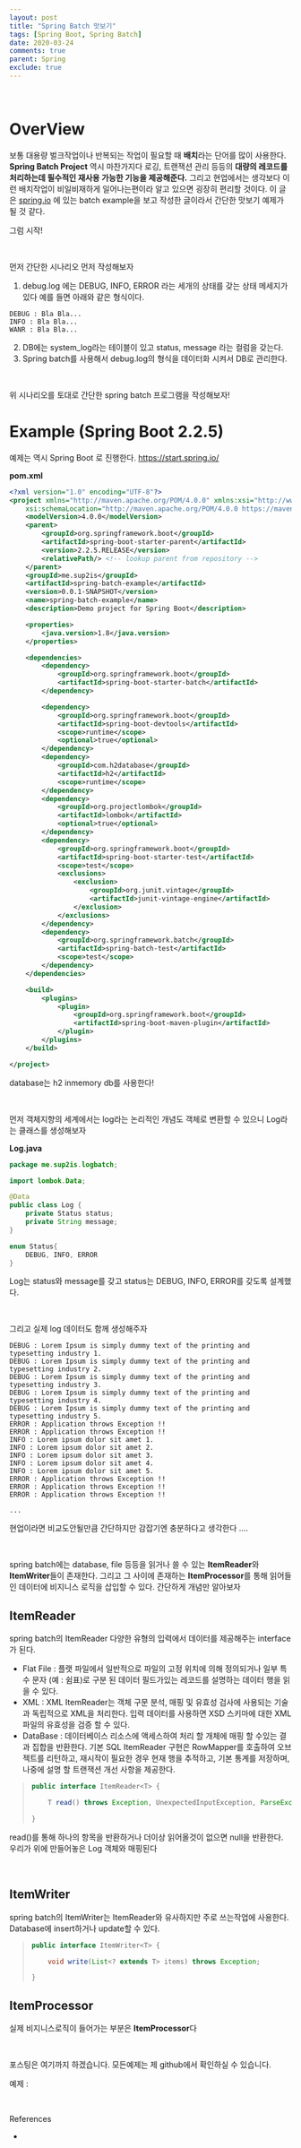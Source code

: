 ```yaml
---
layout: post
title: "Spring Batch 맛보기"
tags: [Spring Boot, Spring Batch]
date: 2020-03-24
comments: true
parent: Spring
exclude: true
---
```




<br>

# OverView

보통 대용량 벌크작업이나 반복되는 작업이 필요할 때 **배치**라는 단어를 많이 사용한다. **Spring Batch Project** 역시 마찬가지다 로깅, 트랜잭션 관리 등등의 **대량의 레코드를 처리하는데 필수적인 재사용 가능한 기능을 제공해준다.** 그리고 현업에서는 생각보다 이런 배치작업이 비일비재하게 일어나는편이라 알고 있으면 굉장히 편리할 것이다. 이 글은 [spring.io](https://spring.io/projects/spring-batch#overview) 에 있는 batch example을 보고 작성한 글이라서 간단한 맛보기 예제가 될 것 같다.

그럼 시작!

<br>



먼저 간단한 시나리오 먼저 작성해보자

1. debug.log 에는 DEBUG, INFO, ERROR 라는 세개의 상태를 갖는 상태 메세지가 있다 예를 들면 아래와 같은 형식이다.

```
DEBUG : Bla Bla... 
INFO : Bla Bla...
WANR : Bla Bla...
```

2. DB에는 system_log라는 테이블이 있고 status, message 라는 컬럼을 갖는다.
3. Spring batch를 사용해서 debug.log의 형식을 데이터화 시켜서 DB로 관리한다.

<br>

위 시나리오를 토대로 간단한 spring batch 프로그램을 작성해보자!



# Example (Spring Boot 2.2.5)

예제는 역시 Spring Boot 로 진행한다. https://start.spring.io/ 

**pom.xml**

```xml
<?xml version="1.0" encoding="UTF-8"?>
<project xmlns="http://maven.apache.org/POM/4.0.0" xmlns:xsi="http://www.w3.org/2001/XMLSchema-instance"
	xsi:schemaLocation="http://maven.apache.org/POM/4.0.0 https://maven.apache.org/xsd/maven-4.0.0.xsd">
	<modelVersion>4.0.0</modelVersion>
	<parent>
		<groupId>org.springframework.boot</groupId>
		<artifactId>spring-boot-starter-parent</artifactId>
		<version>2.2.5.RELEASE</version>
		<relativePath/> <!-- lookup parent from repository -->
	</parent>
	<groupId>me.sup2is</groupId>
	<artifactId>spring-batch-example</artifactId>
	<version>0.0.1-SNAPSHOT</version>
	<name>spring-batch-example</name>
	<description>Demo project for Spring Boot</description>

	<properties>
		<java.version>1.8</java.version>
	</properties>

	<dependencies>
		<dependency>
			<groupId>org.springframework.boot</groupId>
			<artifactId>spring-boot-starter-batch</artifactId>
		</dependency>

		<dependency>
			<groupId>org.springframework.boot</groupId>
			<artifactId>spring-boot-devtools</artifactId>
			<scope>runtime</scope>
			<optional>true</optional>
		</dependency>
		<dependency>
			<groupId>com.h2database</groupId>
			<artifactId>h2</artifactId>
			<scope>runtime</scope>
		</dependency>
		<dependency>
			<groupId>org.projectlombok</groupId>
			<artifactId>lombok</artifactId>
			<optional>true</optional>
		</dependency>
		<dependency>
			<groupId>org.springframework.boot</groupId>
			<artifactId>spring-boot-starter-test</artifactId>
			<scope>test</scope>
			<exclusions>
				<exclusion>
					<groupId>org.junit.vintage</groupId>
					<artifactId>junit-vintage-engine</artifactId>
				</exclusion>
			</exclusions>
		</dependency>
		<dependency>
			<groupId>org.springframework.batch</groupId>
			<artifactId>spring-batch-test</artifactId>
			<scope>test</scope>
		</dependency>
	</dependencies>

	<build>
		<plugins>
			<plugin>
				<groupId>org.springframework.boot</groupId>
				<artifactId>spring-boot-maven-plugin</artifactId>
			</plugin>
		</plugins>
	</build>

</project>
```



database는 h2 inmemory db를 사용한다!



<br>

먼저 객체지향의 세계에서는 log라는 논리적인 개념도 객체로 변환할 수 있으니 Log라는 클래스를 생성해보자

**Log.java**

```java
package me.sup2is.logbatch;

import lombok.Data;

@Data
public class Log {
    private Status status;
    private String message;
}

enum Status{
    DEBUG, INFO, ERROR
}
```

Log는 status와 message를 갖고 status는 DEBUG, INFO, ERROR를 갖도록 설계했다.

<br>

그리고 실제 log 데이터도 함께 생성해주자

```
DEBUG : Lorem Ipsum is simply dummy text of the printing and typesetting industry 1.
DEBUG : Lorem Ipsum is simply dummy text of the printing and typesetting industry 2.
DEBUG : Lorem Ipsum is simply dummy text of the printing and typesetting industry 3.
DEBUG : Lorem Ipsum is simply dummy text of the printing and typesetting industry 4.
DEBUG : Lorem Ipsum is simply dummy text of the printing and typesetting industry 5.
ERROR : Application throws Exception !!
ERROR : Application throws Exception !!
INFO : Lorem ipsum dolor sit amet 1.
INFO : Lorem ipsum dolor sit amet 2.
INFO : Lorem ipsum dolor sit amet 3.
INFO : Lorem ipsum dolor sit amet 4.
INFO : Lorem ipsum dolor sit amet 5.
ERROR : Application throws Exception !!
ERROR : Application throws Exception !!
ERROR : Application throws Exception !!

...

```

현업이라면 비교도안될만큼 간단하지만 감잡기엔 충분하다고 생각한다 ....

<br>

spring batch에는 database, file 등등을 읽거나 쓸 수 있는 **ItemReader**와 **ItemWriter**들이 존재한다. 그리고 그 사이에 존재하는 **ItemProcessor**를 통해 읽어들인 데이터에 비지니스 로직을 삽입할 수 있다. 간단하게 개념만 알아보자

## ItemReader

spring batch의 ItemReader 다양한 유형의 입력에서 데이터를 제공해주는 interface가 된다.

- Flat File : 플랫 파일에서 일반적으로 파일의 고정 위치에 의해 정의되거나 일부 특수 문자 (예 : 쉼표)로 구분 된 데이터 필드가있는 레코드를 설명하는 데이터 행을 읽을 수 있다.
- XML : XML ItemReader는 객체 구문 분석, 매핑 및 유효성 검사에 사용되는 기술과 독립적으로 XML을 처리한다. 입력 데이터를 사용하면 XSD 스키마에 대한 XML 파일의 유효성을 검증 할 수 있다.
- DataBase : 데이터베이스 리소스에 액세스하여 처리 할 개체에 매핑 할 수있는 결과 집합을 반환한다. 기본 SQL ItemReader 구현은 RowMapper를 호출하여 오브젝트를 리턴하고, 재시작이 필요한 경우 현재 행을 추적하고, 기본 통계를 저장하며, 나중에 설명 할 트랜잭션 개선 사항을 제공한다.

> ```java
> public interface ItemReader<T> {
> 
>     T read() throws Exception, UnexpectedInputException, ParseException, NonTransientResourceException;
> 
> }
> ```

read()를 통해 하나의 항목을 반환하거나 더이상 읽어올것이 없으면 null을 반환한다. 우리가 위에 만들어놓은 Log 객체와 매핑된다

<br>

## ItemWriter

spring batch의 ItemWriter는 ItemReader와 유사하지만 주로 쓰는작업에 사용한다. Database에 insert하거나 update할 수 있다.

> ```java
> public interface ItemWriter<T> {
> 
>     void write(List<? extends T> items) throws Exception;
> 
> }
> ```

## ItemProcessor

실제 비지니스로직이 들어가는 부분은 **ItemProcessor**다





<br>

포스팅은 여기까지 하겠습니다.  모든예제는 제 github에서 확인하실 수 있습니다.

예제 :


<br>

References

- 
